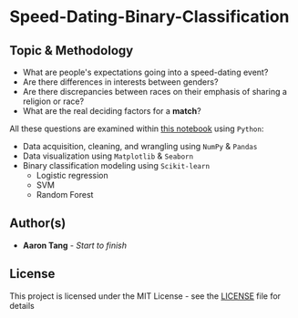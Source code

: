 # Speed-Dating-Binary-Classification

## Topic & Methodology
- What are people's expectations going into a speed-dating event?
- Are there differences in interests between genders?
- Are there discrepancies between races on their emphasis of sharing a religion or race?
- What are the real deciding factors for a **match**?

All these questions are examined within [this notebook](./src/SpeedDating.ipynb) using `Python`:
- Data acquisition, cleaning, and wrangling using `NumPy` & `Pandas`
- Data visualization using `Matplotlib` & `Seaborn`
- Binary classification modeling using `Scikit-learn`
  - Logistic regression
  - SVM
  - Random Forest

## Author(s)
- **Aaron Tang** - *Start to finish*
## License
This project is licensed under the MIT License - see the [LICENSE](./LICENSE) file for details